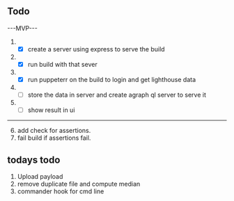 ## Todo

---MVP---

1. - [x] create a server using express to serve the build
2. - [x] run build with that sever
3. - [x] run puppeterr on the build to login and get lighthouse data
4. - [ ] store the data in server and create agraph ql server to serve it
5. - [ ] show result in ui

---

6. add check for assertions.
7. fail build if assertions fail.

## todays todo

1. Upload payload
2. remove duplicate file and compute median
3. commander hook for cmd line
